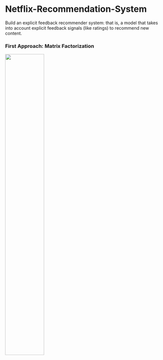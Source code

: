 # Netflix-Recommendation-System

Build an explicit feedback recommender system: that is, a model that takes into account explicit feedback signals (like ratings) to recommend new content. 

### First Approach: Matrix Factorization

<img src='https://storage.googleapis.com/gweb-cloudblog-publish/images/f1-collab_filtering.max-900x900.png?raw=true' width=50% />
